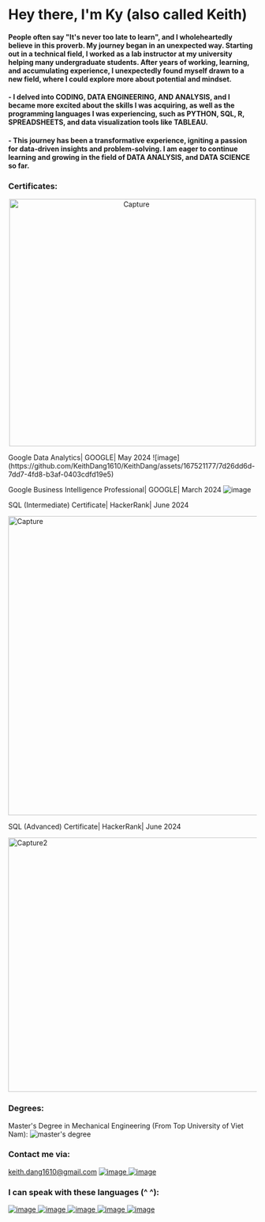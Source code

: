 # Hey there, I'm Ky (also called Keith)
#### People often say "It's never too late to learn", and I wholeheartedly believe in this proverb. My journey began in an unexpected way. Starting out in a technical field, I worked as a lab instructor at my university helping many undergraduate students. After years of working, learning, and accumulating experience, I unexpectedly found myself drawn to a new field, where I could explore more about potential and mindset.
#### - I delved into CODING, DATA ENGINEERING, AND ANALYSIS, and I became more excited about the skills I was acquiring, as well as the programming languages I was experiencing, such as PYTHON, SQL, R, SPREADSHEETS, and data visualization tools like TABLEAU.
#### - This journey has been a transformative experience, igniting a passion for data-driven insights and problem-solving. I am eager to continue learning and growing in the field of DATA ANALYSIS, and DATA SCIENCE so far. 

### Certificates:
<p align="center">
<img width="500" alt="Capture" src="https://github.com/user-attachments/assets/3b55783a-8773-4760-98fc-53fc0c895135">
</p>
Google Data Analytics| GOOGLE| May 2024
![image](https://github.com/KeithDang1610/KeithDang/assets/167521177/7d26dd6d-7dd7-4fd8-b3af-0403cdfd19e5)

Google Business Intelligence Professional| GOOGLE| March 2024
![image](https://github.com/KeithDang1610/KeithDang/assets/167521177/342033a8-47a6-4a72-81ef-168d94e08a83)

SQL (Intermediate) Certificate| HackerRank| June 2024

<img width="605" alt="Capture" src="https://github.com/KeithDang1610/KeithDang/assets/167521177/041d04c2-32c6-40d5-8854-673e7f827140">

SQL (Advanced) Certificate| HackerRank| June 2024

<img width="514" alt="Capture2" src="https://github.com/KeithDang1610/KeithDang1610/assets/167521177/e7a41129-74cf-4a65-9e23-9dc81e55a744">



### Degrees:
Master's Degree in Mechanical Engineering (From Top University of Viet Nam):
![master's degree](https://github.com/KeithDang1610/KeithDang/assets/167521177/9ef6aa57-8abd-413b-8483-e238d0f3ec05)


### Contact me via:
keith.dang1610@gmail.com
[![image](https://github.com/KeithDang1610/KeithDang/assets/167521177/a41d2898-9520-432a-bb62-91b2632b0a1b)
](https://www.linkedin.com/in/ky-dang-ba802b2b8/)
[![image](https://github.com/KeithDang1610/KeithDang/assets/167521177/57a53759-7e77-40e5-a09d-202ee6b8b145)
](https://www.hackerrank.com/certificates/27482e8b0b75)

### I can speak with these languages (^ ^):
[![image](https://github.com/KeithDang1610/KeithDang/assets/167521177/ca1051f3-8604-46cf-8020-9589735a04d6)
](https://www.python.org/)
[![image](https://github.com/KeithDang1610/KeithDang/assets/167521177/27053fb9-de12-4fb5-a87c-e987d7df6e42)
](https://pandas.pydata.org/)
[![image](https://github.com/KeithDang1610/KeithDang/assets/167521177/df359e32-35d5-4986-b9a3-a05bb6445c57)
](https://www.w3schools.com/sql/)
[![image](https://github.com/KeithDang1610/KeithDang/assets/167521177/804cf96a-e7d8-4452-98b0-cca148ce4ccd)
](https://www.rdocumentation.org/)
[![image](https://github.com/KeithDang1610/KeithDang/assets/167521177/6363a6c1-e222-4d62-8161-019148619f9e)
](https://public.tableau.com/app/discover)



